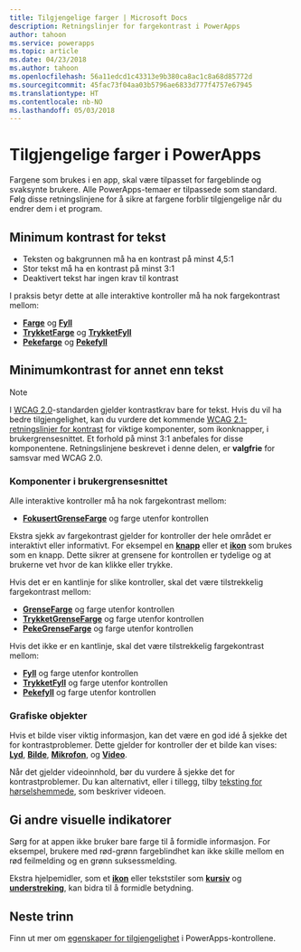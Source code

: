 ```yaml
---
title: Tilgjengelige farger | Microsoft Docs
description: Retningslinjer for fargekontrast i PowerApps
author: tahoon
ms.service: powerapps
ms.topic: article
ms.date: 04/23/2018
ms.author: tahoon
ms.openlocfilehash: 56a11edcd1c43313e9b380ca8ac1c8a68d85772d
ms.sourcegitcommit: 45fac73f04aa03b5796ae6833d777f4757e67945
ms.translationtype: HT
ms.contentlocale: nb-NO
ms.lasthandoff: 05/03/2018
---
```

# <a name="accessible-colors-in-powerapps"></a>Tilgjengelige farger i PowerApps
Fargene som brukes i en app, skal være tilpasset for fargeblinde og svaksynte brukere. Alle PowerApps-temaer er tilpassede som standard. Følg disse retningslinjene for å sikre at fargene forblir tilgjengelige når du endrer dem i et program.

## <a name="minimum-contrast-for-text"></a>Minimum kontrast for tekst
* Teksten og bakgrunnen må ha en kontrast på minst 4,5:1
* Stor tekst må ha en kontrast på minst 3:1
* Deaktivert tekst har ingen krav til kontrast

I praksis betyr dette at alle interaktive kontroller må ha nok fargekontrast mellom:
* **[Farge](controls/properties-color-border.md)** og **[Fyll](controls/properties-color-border.md)**
* **[TrykketFarge](controls/properties-color-border.md)** og **[TrykketFyll](controls/properties-color-border.md)**
* **[Pekefarge](controls/properties-color-border.md)** og **[Pekefyll](controls/properties-color-border.md)**

## <a name="minimum-contrast-for-non-text"></a>Minimumkontrast for annet enn tekst

> [!NOTE]
> I [WCAG 2.0](https://www.w3.org/TR/UNDERSTANDING-WCAG20/visual-audio-contrast-contrast.html)-standarden gjelder kontrastkrav bare for tekst. Hvis du vil ha bedre tilgjengelighet, kan du vurdere det kommende [WCAG 2.1-retningslinjer for kontrast](https://www.w3.org/TR/WCAG21/#non-text-contrast) for viktige komponenter, som ikonknapper, i brukergrensesnittet. Et forhold på minst 3:1 anbefales for disse komponentene. Retningslinjene beskrevet i denne delen, er **valgfrie** for samsvar med WCAG 2.0.

### <a name="user-interface-components"></a>Komponenter i brukergrensesnittet
Alle interaktive kontroller må ha nok fargekontrast mellom:
* **[FokusertGrenseFarge](controls/properties-color-border.md)** og farge utenfor kontrollen

Ekstra sjekk av fargekontrast gjelder for kontroller der hele området er interaktivt eller informativt. For eksempel en **[knapp](controls/control-button.md)** eller et **[ikon](controls/control-shapes-icons.md)** som brukes som en knapp. Dette sikrer at grensene for kontrollen er tydelige og at brukerne vet hvor de kan klikke eller trykke.

Hvis det er en kantlinje for slike kontroller, skal det være tilstrekkelig fargekontrast mellom:
* **[GrenseFarge](controls/properties-color-border.md)** og farge utenfor kontrollen
* **[TrykketGrenseFarge](controls/properties-color-border.md)** og farge utenfor kontrollen
* **[PekeGrenseFarge](controls/properties-color-border.md)** og farge utenfor kontrollen

Hvis det ikke er en kantlinje, skal det være tilstrekkelig fargekontrast mellom:
* **[Fyll](controls/properties-color-border.md)** og farge utenfor kontrollen
* **[TrykketFyll](controls/properties-color-border.md)** og farge utenfor kontrollen
* **[Pekefyll](controls/properties-color-border.md)** og farge utenfor kontrollen

### <a name="graphical-objects"></a>Grafiske objekter
Hvis et bilde viser viktig informasjon, kan det være en god idé å sjekke det for kontrastproblemer. Dette gjelder for kontroller der et bilde kan vises: **[Lyd](controls/control-audio-video.md)**, **[Bilde](controls/control-image.md)**, **[Mikrofon](controls/control-microphone.md)**, og **[Video](controls/control-audio-video.md)**.

Når det gjelder videoinnhold, bør du vurdere å sjekke det for kontrastproblemer. Du kan alternativt, eller i tillegg, tilby [teksting for hørselshemmede](controls/control-audio-video.md), som beskriver videoen.

## <a name="provide-other-visual-cues"></a>Gi andre visuelle indikatorer
Sørg for at appen ikke bruker bare farge til å formidle informasjon. For eksempel, brukere med rød-grønn fargeblindhet kan ikke skille mellom en rød feilmelding og en grønn suksessmelding.

Ekstra hjelpemidler, som et **[ikon](controls/control-shapes-icons.md)** eller tekststiler som **[kursiv](controls/properties-text.md)** og **[understreking](controls/properties-text.md)**, kan bidra til å formidle betydning.

## <a name="next-steps"></a>Neste trinn
Finn ut mer om [egenskaper for tilgjengelighet](controls/properties-accessibility.md) i PowerApps-kontrollene.